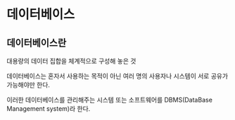 # 데이터베이스

## 데이터베이스란

대용량의 데이터 집합을 체계적으로 구성해 놓은 것

데이터베이스는 혼자서 사용하는 목적이 아닌 여러 명의 사용자나 시스템이 서로 공유가 가능해야만 한다. 

이러한 데이터베이스를 관리해주는 시스템 또는 소프트웨어를 DBMS(DataBase Management system)라 한다.



